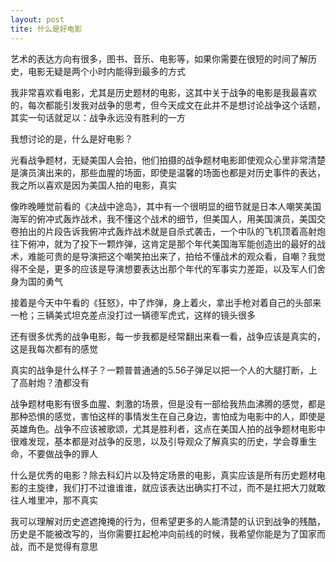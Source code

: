 ```yaml
---
layout: post
tite: 什么是好电影
---
```


艺术的表达方向有很多，图书、音乐、电影等，如果你需要在很短的时间了解历史，电影无疑是两个小时内能得到最多的方式

我非常喜欢看电影，尤其是历史题材的电影，这其中关于战争的电影是我最喜欢的，每次都能引发我对战争的思考，但今天成文在此并不是想讨论战争这个话题，其实一句话就足以：战争永远没有胜利的一方

我想讨论的是，什么是好电影？

光看战争题材，无疑美国人会拍，他们拍摄的战争题材电影即使观众心里非常清楚是演员演出来的，那些血腥的场面，即使是温馨的场面也都是对历史事件的表达，我之所以喜欢是因为美国人拍的电影，真实

像昨晚睡觉前看的《决战中途岛》，其中有一个很明显的细节就是日本人嘲笑美国海军的俯冲式轰炸战术，我不懂这个战术的细节，但美国人，用美国演员，美国交卷拍出的片段告诉我俯冲式轰炸战术就是自杀式袭击，一个中队的飞机顶着高射炮往下俯冲，就为了投下一颗炸弹，这肯定是那个年代美国海军能创造出的最好的战术，难能可贵的是导演把这个嘲笑拍出来了，拍给不懂战术的观众看，自嘲？我觉得不全是，更多的应该是导演想要表达出那个年代的军事实力差距，以及军人们舍身为国的勇气

接着是今天中午看的《狂怒》，中了炸弹，身上着火，拿出手枪对着自己的头部来一枪；三辆美式坦克差点没打过一辆德军虎式，这样的镜头很多

还有很多优秀的战争电影，每一步我都是经常翻出来看一看，战争应该是真实的，这是我每次都有的感觉

真实的战争是什么样子？一颗普普通通的5.56子弹足以把一个人的大腿打断，上了高射炮？渣都没有

战争题材电影有很多血腥、刺激的场景，但是没有一部给我热血沸腾的感觉，都是那种恐惧的感觉，害怕这样的事情发生在自己身边，害怕成为电影中的人，即使是英雄角色。战争不应该被歌颂，尤其是胜利者，这点在美国人拍的战争题材电影中很难发现，基本都是对战争的反思，以及引导观众了解真实的历史，学会尊重生命，不要做战争的罪人

什么是优秀的电影？除去科幻片以及特定场景的电影，真实应该是所有历史题材电影的主旋律，我们打不过谁谁谁，就应该表达出确实打不过，而不是扛把大刀就敢往人堆里冲，那不真实

我可以理解对历史遮遮掩掩的行为，但希望更多的人能清楚的认识到战争的残酷，历史是不能被改写的，当你需要扛起枪冲向前线的时候，我希望你能是为了国家而战，而不是觉得有意思
